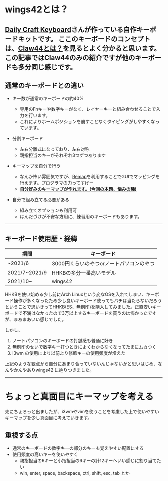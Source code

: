 # wings42とは？

[Daily Craft Keyboard](https://shop.dailycraft.jp/)さんが作っている自作キーボードキットです。
ここのキーボードのコンセプトは、[Claw44とは？](https://docs.dailycraft.jp/keyboards/claw44/whatis.html)を見るとよく分かると思います。この記事ではClaw44のみの紹介ですが他のキーボードも多分同じ感じです。
---
## 通常のキーボードとの違い

- キー数が通常のキーボードの約40%
  - 専用のFnキーや数字キーがなく、レイヤーキーと組み合わせることで入力を行います。
  - これによりホームポジションを崩すことなくタイピングがしやすくなっています。

- 分割キーボード
  - 左右分離式になっており、左右対称
  - 親指担当のキーがそれぞれ3つずつあります

- キーマップを自分で行う
  - なんか怖い雰囲気ですが、[Remap](https://remap-keys.app/)を利用することでGUIでマッピングを行えます。プログラマの力ってすげー
  - **<u>自分好みのキーマップが作れます。(今回の本題、惱みの種)</u>**

- 自分で組み立てる必要がある
  - 組み立てオプションも利用可
  - はんだづけが不安な方用に、練習用のキーボードもあります。


---
## キーボード使用歴・経緯
| 期間 | キーボード |
|--|--|
| \~2021/6 | 3000円くらいのやつorノートパソコンのやつ |
| 2021/7\~2021/9 | HHKBの多分一番高いモデル |
| 2021/10\~ | wings42 |

HHKBを使い始める少し前にArch Linuxという変なOSを入れてしまい、キーボード操作が多くなったため少し良いキーボード使ってもバチは当たらないだろうということで思いきってHHKB(ES、無刻印)を購入してみました。正直安いキーボードで不満はなかったので3万以上するキーボードを買うのは怖かったですが、まあまあいい感じでした。  

しかし、
1. ノートパソコンのキーボードの打鍵感も普通に好き
2. 無刻印のせいで数字キー打つときによくわからなくなってたまにムカつく
3. i3wm の使用により以前より修飾キーの使用頻度が増えた  

上記のような観点から自分にあまり合っていないんじゃないかと思いはじめ、なんやかんやありwings42 に辿りつきました。

---
# ちょっと真面目にキーマップを考える

先にちょろっと出ましたが、i3wmやvimを使うことを考慮した上で使いやすいキーマップを少し真面目に考えていきます。 

## 重視する点

- 通常のキーボードの数字キーの部分のキーも覚えやすい配置にする
- 使用頻度の高いキーを使いやすく
  - 親指担当の6キーと小指担当の6キーの計12キーへいい感じに割り当てたい
  - win, enter, space, backspace, ctrl, shift, esc, tab とか

